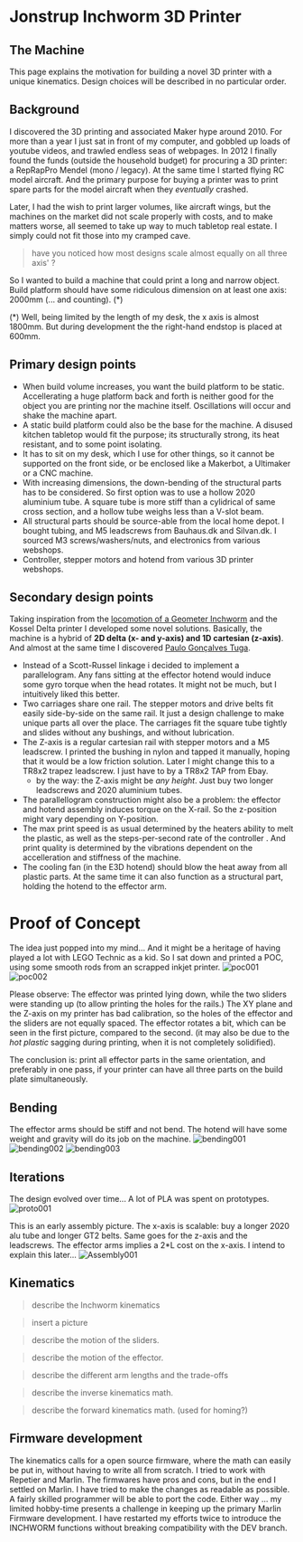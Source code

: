 # Jonstrup Inchworm 3D Printer

## The Machine
This page explains the motivation for building a novel 3D printer with a unique kinematics. Design choices 
will be described in no particular order.

## Background
I discovered the 3D printing and associated Maker hype around 2010. For more than a year I just sat in front of 
my computer, and gobbled up loads of youtube videos, and trawled endless seas of webpages. In 2012 I finally 
found the funds (outside the household budget) for procuring a 3D printer: a RepRapPro Mendel (mono / legacy).
At the same time I started flying RC model aircraft. And the primary purpose for buying a printer was
to print spare parts for the model aircraft when they _eventually_ crashed.

Later, I had the wish to print larger volumes, like aircraft wings, but the machines on the market did not scale
properly with costs, and to make matters worse, all seemed to take up way to much tabletop real estate. I simply
could not fit those into my cramped cave.

> have you noticed how most designs scale almost equally on all three axis' ?

So I wanted to build a machine that could print a long and narrow object. Build platform should have some ridiculous
dimension on at least one axis: 2000mm (... and counting). (*)

(*) Well, being limited by the length of my desk, the x axis is almost 1800mm. But during development the 
the right-hand endstop is placed at 600mm.

## Primary design points
- When build volume increases, you want the build platform to be static. Accellerating a huge platform back 
and forth is neither good for the object you are printing nor the machine itself. Oscillations will occur and
shake the machine apart.
- A static build platform could also be the base for the machine. A disused kitchen tabletop would fit the
purpose; its structurally strong, its heat resistant, and to some point isolating.
- It has to sit on my desk, which I use for other things, so it cannot be supported on the front 
side, or be enclosed like a Makerbot, a Ultimaker or a CNC machine.
- With increasing dimensions, the down-bending of the structural parts has to be considered. So first option 
was to use a hollow 2020 aluminium tube. A square tube is more stiff than a cylidrical of same cross section, 
and a hollow tube weighs less than a V-slot beam.
- All structural parts should be source-able from the local home depot. I bought tubing, and M5 leadscrews from 
Bauhaus.dk and Silvan.dk. I sourced M3 screws/washers/nuts, and electronics from various webshops.
- Controller, stepper motors and hotend from various 3D printer webshops. 


## Secondary design points
Taking inspiration from the [locomotion of a Geometer Inchworm](https://www.youtube.com/watch?v=ncx4o-W9R2c) 
and the Kossel Delta printer I developed some novel solutions. Basically, the machine is a hybrid 
of __2D delta (x- and y-axis) and 1D cartesian (z-axis)__.
And almost at the same time I discovered [Paulo Gonçalves Tuga](http://www.openbuilds.com/builds/reprap-tuga.390/).
- Instead of a Scott-Russel linkage i decided to implement a parallelogram. Any fans sitting at the effector 
hotend would induce some gyro torque when the head rotates. It might not be much, but I intuitively liked this better. 
- Two carriages share one rail. The stepper motors and drive belts fit easily side-by-side on the same rail. It just a 
design challenge to make unique parts all over the place. The carriages fit the square tube tightly and slides without 
any bushings, and without lubrication.
- The Z-axis is a regular cartesian rail with stepper motors and a M5 leadscrew. I printed the bushing in 
nylon and tapped it manually, hoping that it would be a low friction solution. Later I might change this to 
a TR8x2 trapez leadscrew. I just have to by a TR8x2 TAP from Ebay.
  - by the way: the Z-axis might be _any height_. Just buy two longer leadscrews and 2020 aluminium tubes.
- The parallellogram construction might also be a problem: the effector and hotend assembly induces torque on 
the X-rail. So the z-position might vary depending on Y-position. 
- The max print speed is as usual determined by the heaters ability to melt the plastic, as well as the 
steps-per-second rate of the controller . And print quality is determined by the vibrations
dependent on the accelleration and stiffness of the machine.
- The cooling fan (in the E3D hotend) should blow the heat away from all plastic parts. At the same time it 
can also function as a structural part, holding the hotend to the effector arm. 

# Proof of Concept
The idea just popped into my mind... And it might be a heritage of having played a lot with LEGO Technic as a kid.
So I sat down and printed a POC, using some smooth rods from an scrapped inkjet printer.
![poc001](/pics/poc001.png)![poc002](/pics/poc002.png)

Please observe: The effector was printed lying down, while the two sliders were standing up (to allow printing the holes for the rails.) The XY plane and the Z-axis on my printer has bad calibration, so the holes of the effector and the sliders are not equally spaced. The effector rotates a bit, which can be seen in the first picture, compared to the second. (it may also be due to the _hot plastic_ sagging during printing, when it is not completely solidified). 

The conclusion is: print all effector parts in the same orientation, and preferably in one pass, if your printer can have all three parts on the build plate simultaneously. 

## Bending
The effector arms should be stiff and not bend. The hotend will have some weight and gravity will do its job on the machine. 
![bending001](/pics/bending001.png)
![bending002](/pics/bending002.png)
![bending003](/pics/bending003.png)

## Iterations
The design evolved over time... A lot of PLA was spent on prototypes.
![proto001](/pics/proto001.png)

This is an early assembly picture. The x-axis is scalable: buy a longer 2020 alu tube and longer GT2 belts. Same goes for the z-axis and the leadscrews. The effector arms implies a 2*L cost on the x-axis. I intend to explain this later... 
![Assembly001](/pics/assembly_001.png)


## Kinematics 
> describe the Inchworm kinematics

> insert a picture

> describe the motion of the sliders.

> describe the motion of the effector.

> describe the different arm lengths and the trade-offs

> describe the inverse kinematics math.

> describe the forward kinematics math. (used for homing?)


## Firmware development
The kinematics calls for a open source firmware, where the math can easily be put in, without having to write
all from scratch. I tried to work with Repetier and Marlin. The firmwares have pros and cons, but in the end I 
settled on Marlin.  I have tried to make the changes as readable as possible. A fairly skilled programmer will
be able to port the code.
Either way ... my limited hobby-time presents a challenge in keeping up the primary Marlin Firmware development.
I have restarted my efforts twice to introduce the INCHWORM functions without breaking compatibility with the DEV branch.



